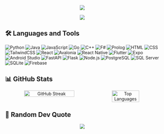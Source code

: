 <h3 align="center">
  <a href="https://github.com/DenverCoder1/readme-typing-svg">
    <img src="https://readme-typing-svg.demolab.com/?lines=Always%20learning%20new%20things;Enjoying%20the%20journey;Exploring%20new%20technologies;Passionate%20about%20creating&font=Fira%20Code&center=true&width=440&height=45&color=f75c7e&vCenter=true&pause=1000&size=22" />
  </a>
</h3>

<p align="center">
  <img src="https://github-stats-alpha.vercel.app/api?username=aleju03&cc=140d3b&tc=fff&ic=fff&bc=140d3b" />
</p>

## 🛠️ Languages and Tools
![Python](https://custom-icon-badges.demolab.com/badge/-Python-blue?style=for-the-badge&logo=python&logoColor=white)
![Java](https://custom-icon-badges.demolab.com/badge/-Java-red?style=for-the-badge&logo=java&logoColor=white)
![JavaScript](https://custom-icon-badges.demolab.com/badge/-JavaScript-F7DF1E?style=for-the-badge&logo=javascript&logoColor=black)
![Go](https://custom-icon-badges.demolab.com/badge/-Go-00ADD8?style=for-the-badge&logo=go&logoColor=white)
![C++](https://custom-icon-badges.demolab.com/badge/-C++-00599C?style=for-the-badge&logo=cpp&logoColor=white)
![F#](https://custom-icon-badges.demolab.com/badge/-F%23-378BBA?style=for-the-badge&logo=fsharp&logoColor=white)
![Prolog](https://custom-icon-badges.demolab.com/badge/-Prolog-FF4F4F?style=for-the-badge&logo=prolog&logoColor=white)
![HTML](https://custom-icon-badges.demolab.com/badge/-HTML-E34F26?style=for-the-badge&logo=html5&logoColor=white)
![CSS](https://custom-icon-badges.demolab.com/badge/-CSS-1572B6?style=for-the-badge&logo=css3&logoColor=white)
![TailwindCSS](https://custom-icon-badges.demolab.com/badge/-Tailwind%20CSS-06B6D4?style=for-the-badge&logo=tailwindcss&logoColor=white)
![React](https://custom-icon-badges.demolab.com/badge/-React-61DAFB?style=for-the-badge&logo=react&logoColor=black)
![Avalonia](https://custom-icon-badges.demolab.com/badge/-Avalonia-8B44AC?style=for-the-badge&logo=avalonia&logoColor=white)
![React Native](https://custom-icon-badges.demolab.com/badge/-React%20Native-61DAFB?style=for-the-badge&logo=react&logoColor=black)
![Flutter](https://custom-icon-badges.demolab.com/badge/-Flutter-02569B?style=for-the-badge&logo=flutter&logoColor=white)
![Expo](https://custom-icon-badges.demolab.com/badge/-Expo-000020?style=for-the-badge&logo=expo&logoColor=white)
![Android Studio](https://custom-icon-badges.demolab.com/badge/-Android%20Studio-3DDC84?style=for-the-badge&logo=android-studio&logoColor=white)
![FastAPI](https://custom-icon-badges.demolab.com/badge/-FastAPI-009688?style=for-the-badge&logo=fastapi&logoColor=white)
![Flask](https://custom-icon-badges.demolab.com/badge/-Flask-4EA1D3?style=for-the-badge&logo=flask&logoColor=white)
![Node.js](https://custom-icon-badges.demolab.com/badge/-Node.js-339933?style=for-the-badge&logo=node.js&logoColor=white)
![PostgreSQL](https://custom-icon-badges.demolab.com/badge/-PostgreSQL-316192?style=for-the-badge&logo=postgresql&logoColor=white)
![SQL Server](https://custom-icon-badges.demolab.com/badge/-SQL%20Server-CC2927?style=for-the-badge&logo=microsoft-sql-server&logoColor=white)
![SQLite](https://custom-icon-badges.demolab.com/badge/-SQLite-07405E?style=for-the-badge&logo=sqlite&logoColor=white)
![Firebase](https://custom-icon-badges.demolab.com/badge/-Firebase-FFA611?style=for-the-badge&logo=firebase&logoColor=black)

## 📊 GitHub Stats
<div align="center" style="display: flex; flex-direction: row;">
  <img width="57%" src="https://github-readme-streak-stats.herokuapp.com/?user=aleju03&theme=dark&hide_border=true" alt="GitHub Streak" />
  <img width="42%" src="https://github-readme-stats.vercel.app/api/top-langs/?username=aleju03&theme=dark&hide_border=true&include_all_commits=true&count_private=true&layout=compact" alt="Top Languages" />
</div>

## 💭 Random Dev Quote
<p align="center">
  <img src="https://quotes-github-readme.vercel.app/api?type=horizontal&theme=radical" />
</p>

